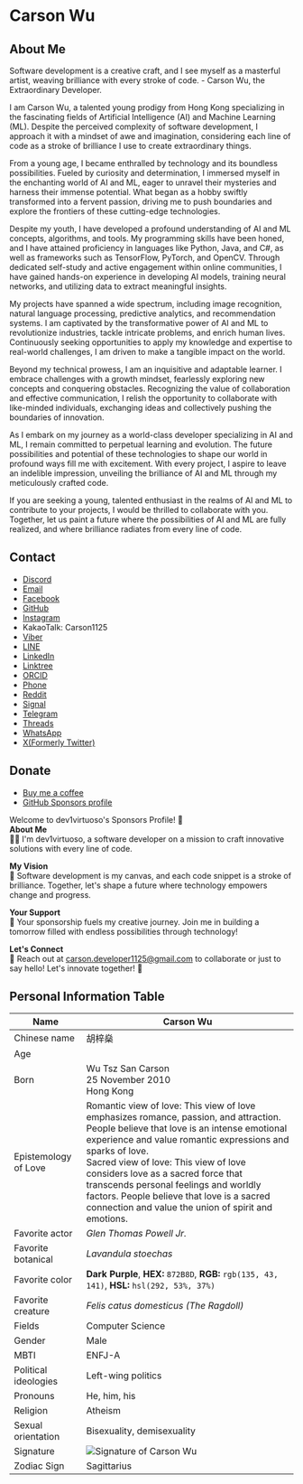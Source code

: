 # Carson Wu

## About Me

Software development is a creative craft, and I see myself as a masterful artist, weaving brilliance with every stroke of code. - Carson Wu, the Extraordinary Developer.

I am Carson Wu, a talented young prodigy from Hong Kong specializing in the fascinating fields of Artificial Intelligence (AI) and Machine Learning (ML). Despite the perceived complexity of software development, I approach it with a mindset of awe and imagination, considering each line of code as a stroke of brilliance I use to create extraordinary things.

From a young age, I became enthralled by technology and its boundless possibilities. Fueled by curiosity and determination, I immersed myself in the enchanting world of AI and ML, eager to unravel their mysteries and harness their immense potential. What began as a hobby swiftly transformed into a fervent passion, driving me to push boundaries and explore the frontiers of these cutting-edge technologies.

Despite my youth, I have developed a profound understanding of AI and ML concepts, algorithms, and tools. My programming skills have been honed, and I have attained proficiency in languages like Python, Java, and C#, as well as frameworks such as TensorFlow, PyTorch, and OpenCV. Through dedicated self-study and active engagement within online communities, I have gained hands-on experience in developing AI models, training neural networks, and utilizing data to extract meaningful insights.

My projects have spanned a wide spectrum, including image recognition, natural language processing, predictive analytics, and recommendation systems. I am captivated by the transformative power of AI and ML to revolutionize industries, tackle intricate problems, and enrich human lives. Continuously seeking opportunities to apply my knowledge and expertise to real-world challenges, I am driven to make a tangible impact on the world.

Beyond my technical prowess, I am an inquisitive and adaptable learner. I embrace challenges with a growth mindset, fearlessly exploring new concepts and conquering obstacles. Recognizing the value of collaboration and effective communication, I relish the opportunity to collaborate with like-minded individuals, exchanging ideas and collectively pushing the boundaries of innovation.

As I embark on my journey as a world-class developer specializing in AI and ML, I remain committed to perpetual learning and evolution. The future possibilities and potential of these technologies to shape our world in profound ways fill me with excitement. With every project, I aspire to leave an indelible impression, unveiling the brilliance of AI and ML through my meticulously crafted code.

If you are seeking a young, talented enthusiast in the realms of AI and ML to contribute to your projects, I would be thrilled to collaborate with you. Together, let us paint a future where the possibilities of AI and ML are fully realized, and where brilliance radiates from every line of code.

## Contact

- [Discord](https://discordapp.com/users/893165893469732935)
- [Email](mailto:carson.developer1125@gmail.com)
- [Facebook](https://www.facebook.com/apple.we.98/)
- [GitHub](https://github.com/dev1virtuoso)
- [Instagram](https://instagram.com/dev1virtuoso)
- KakaoTalk: Carson1125
- [Viber](viber://add?number=63078780)
- [LINE](https://line.me/ti/p/k4_I_vkqFZ)
- [LinkedIn](https://www.linkedin.com/in/carson-wu-34a615325/)
- [Linktree](https://linktr.ee/carsonwe)
- [ORCID](https://orcid.org/0009-0004-2238-8912)
- [Phone](tel:85263078780)
- [Reddit](https://www.reddit.com/user/carson_we/)
- [Signal](https://signal.me/#eu/os05Q0OzC3s1NRRYvDNmobxTzCq1SPfX0ReOgDSQQbju04OeyaRG3rHClOwaf_m2)
- [Telegram](https://telegram.me/dev1virtuoso)
- [Threads](https://www.threads.net/@dev1virtuoso)
- [WhatsApp](https://wa.me/63078780)
- [X(Formerly Twitter)](https://x.com/dev1virtuoso/)

## Donate

- [Buy me a coffee](https://www.buymeacoffee.com/dev1virtuoso)
- [GitHub Sponsors profile](https://github.com/sponsors/dev1virtuoso/)

Welcome to dev1virtuoso's Sponsors Profile! 🌟  
**About Me**  
👨‍💻 I'm dev1virtuoso, a software developer on a mission to craft innovative solutions with every line of code.

**My Vision**  
🎨 Software development is my canvas, and each code snippet is a stroke of brilliance. Together, let's shape a future where technology empowers change and progress.

**Your Support**  
🚀 Your sponsorship fuels my creative journey. Join me in building a tomorrow filled with endless possibilities through technology!

**Let's Connect**  
📧 Reach out at [carson.developer1125@gmail.com](mailto:carson.developer1125@gmail.com) to collaborate or just to say hello! Let's innovate together! 🌟

## Personal Information Table

| Name | Carson Wu |
| --- | --- |
| Chinese name | 胡梓燊 |
| Age |  |
| Born | Wu Tsz San Carson<br>25 November 2010<br>Hong Kong |
| Epistemology of Love | Romantic view of love: This view of love emphasizes romance, passion, and attraction. People believe that love is an intense emotional experience and value romantic expressions and sparks of love.<br> Sacred view of love: This view of love considers love as a sacred force that transcends personal feelings and worldly factors. People believe that love is a sacred connection and value the union of spirit and emotions. |
| Favorite actor | *Glen Thomas Powell Jr.* |
| Favorite botanical | *Lavandula stoechas* |
| Favorite color | **Dark Purple**, **HEX:** `872B8D`, **RGB:** `rgb(135, 43, 141)`, **HSL:** `hsl(292, 53%, 37%)` |
| Favorite creature | *Felis catus domesticus (The Ragdoll)* |
| Fields | Computer Science |
| Gender | Male |
| MBTI | ENFJ-A |
| Political ideologies | Left-wing politics |
| Pronouns | He, him, his |
| Religion | Atheism |
| Sexual orientation | Bisexuality, demisexuality |
| Signature | ![Signature of Carson Wu](images/Sign.png) |
| Zodiac Sign | Sagittarius |